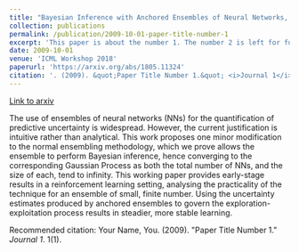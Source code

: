 ```yaml
---
title: "Bayesian Inference with Anchored Ensembles of Neural Networks, and Application to Exploration in Reinforcement Learning"
collection: publications
permalink: /publication/2009-10-01-paper-title-number-1
excerpt: 'This paper is about the number 1. The number 2 is left for future work.'
date: 2009-10-01
venue: 'ICML Workshop 2018'
paperurl: 'https://arxiv.org/abs/1805.11324'
citation: '. (2009). &quot;Paper Title Number 1.&quot; <i>Journal 1</i>. 1(1).'
---
```


[Link to arxiv](https://arxiv.org/abs/1805.11324)

The use of ensembles of neural networks (NNs) for the quantification of predictive uncertainty is widespread. However, the current justification is intuitive rather than analytical. This work proposes one minor modification to the normal ensembling methodology, which we prove allows the ensemble to perform Bayesian inference, hence converging to the corresponding Gaussian Process as both the total number of NNs, and the size of each, tend to infinity. This working paper provides early-stage results in a reinforcement learning setting, analysing the practicality of the technique for an ensemble of small, finite number. Using the uncertainty estimates produced by anchored ensembles to govern the exploration-exploitation process results in steadier, more stable learning.


Recommended citation: Your Name, You. (2009). "Paper Title Number 1." <i>Journal 1</i>. 1(1).